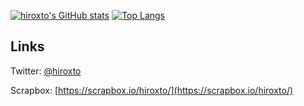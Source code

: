 [![hiroxto's GitHub stats](https://github-readme-stats.vercel.app/api?username=hiroxto&count_private=true)](https://github.com/anuraghazra/github-readme-stats)
[![Top Langs](https://github-readme-stats.vercel.app/api/top-langs/?username=hiroxto&layout=compact)](https://github.com/hiroxto)

## Links

Twitter: [@hiroxto](https://scrapbox.io/hiroxto/)

Scrapbox: [https://scrapbox.io/hiroxto/](https://scrapbox.io/hiroxto/)

